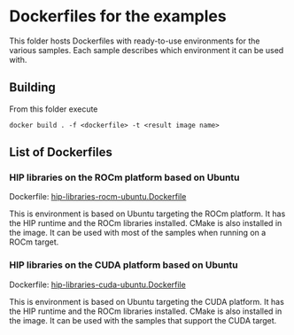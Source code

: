 # Dockerfiles for the examples

This folder hosts Dockerfiles with ready-to-use environments for the various samples.
Each sample describes which environment it can be used with.

## Building
From this folder execute
```
docker build . -f <dockerfile> -t <result image name>
```

## List of Dockerfiles
### HIP libraries on the ROCm platform based on Ubuntu
Dockerfile: [hip-libraries-rocm-ubuntu.Dockerfile](hip-libraries-rocm-ubuntu.Dockerfile)

This is environment is based on Ubuntu targeting the ROCm platform. It has the HIP runtime and
the ROCm libraries installed. CMake is also installed in the image.
It can be used with most of the samples when running on a ROCm target.

### HIP libraries on the CUDA platform based on Ubuntu
Dockerfile: [hip-libraries-cuda-ubuntu.Dockerfile](hip-libraries-cuda-ubuntu.Dockerfile)

This is environment is based on Ubuntu targeting the CUDA platform. It has the HIP runtime and
the ROCm libraries installed. CMake is also installed in the image.
It can be used with the samples that support the CUDA target.
